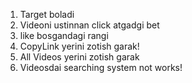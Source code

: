 1. Target boladi
2.  Videoni ustinnan click atgadgi bet
3. like bosgandagi rangi
4. CopyLink yerini zotish garak!
6. All Videos yerini zotish garak 
7. Videosdai searching system not works!